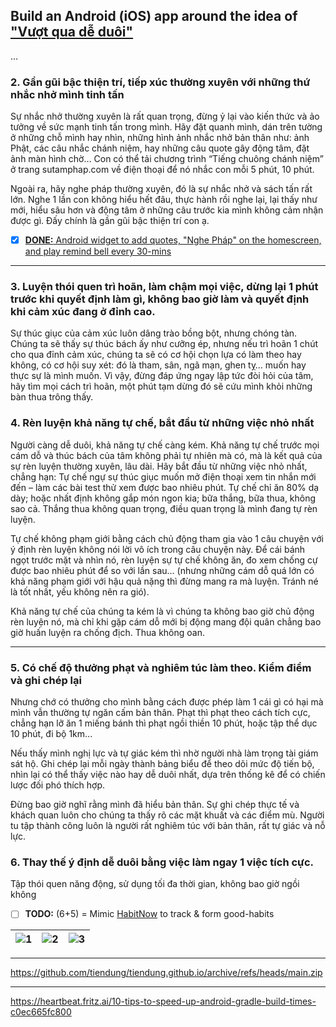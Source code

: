## Build an Android (iOS) app around the idea of ["Vượt qua dễ duôi"](https://sutamphap.com/hoi-dap-3-vuot-qua-de-duoi/)

...

### 2. Gần gũi bậc thiện trí, tiếp xúc thường xuyên với những thứ nhắc nhở mình tinh tấn

Sự nhắc nhở thường xuyên là rất quan trọng, đừng ỷ lại vào kiến thức và ảo tưởng về sức mạnh tinh tấn trong mình. Hãy đặt quanh mình, dán trên tường ở những chỗ mình hay nhìn, những hình ảnh nhắc nhở bản thân như: ảnh Phật, các câu nhắc chánh niệm, hay những câu quote gây động tâm, đặt ảnh màn hình chờ… Con có thể tải chương trình “Tiếng chuông chánh niệm” ở trang sutamphap.com về điện thoại để nó nhắc con mỗi 5 phút, 10 phút.

Ngoài ra, hãy nghe pháp thường xuyên, đó là sự nhắc nhở và sách tấn rất lớn. Nghe 1 lần con không hiểu hết đâu, thực hành rồi nghe lại, lại thấy như mới, hiểu sâu hơn và động tâm ở những câu trước kia mình không cảm nhận được gì. Đấy chính là gần gũi bậc thiện trí con ạ.

- [x] [**DONE:** Android widget to add quotes, "Nghe Pháp" on the homescreen, and play remind bell every 30-mins](docs/widget.md)

- - - 

### 3. Luyện thói quen trì hoãn, làm chậm mọi việc, dừng lại 1 phút trước khi quyết định làm gì, không bao giờ làm và quyết định khi cảm xúc đang ở đỉnh cao.

Sự thúc giục của cảm xúc luôn dâng trào bồng bột, nhưng chóng tàn. Chúng ta sẽ thấy sự thúc bách ấy như cưỡng ép, nhưng nếu trì hoãn 1 chút cho qua đỉnh cảm xúc, chúng ta sẽ có cơ hội chọn lựa có làm theo hay không, có cơ hội suy xét: đó là tham, sân, ngã mạn, ghen tỵ… muốn hay thực sự là mình muốn. Vì vậy, đừng đáp ứng ngay lập tức đòi hỏi của tâm, hãy tìm mọi cách trì hoãn, một phút tạm dừng đó sẽ cứu mình khỏi những bàn thua trông thấy.

### 4. Rèn luyện khả năng tự chế, bắt đầu từ những việc nhỏ nhất

Người càng dễ duôi, khả năng tự chế càng kém. Khả năng tự chế trước mọi cám dỗ và thúc bách của tâm không phải tự nhiên mà có, mà là kết quả của sự rèn luyện thường xuyên, lâu dài. Hãy bắt đầu từ những việc nhỏ nhất, chẳng hạn: Tự chế ngự sự thúc giục muốn mở điện thoại xem tin nhắn mới đến – làm các bài test thử xem được bao nhiêu phút. Tự chế chỉ ăn 80% dạ dày; hoặc nhất định không gắp món ngon kia; bữa thắng, bữa thua, không sao cả. Thắng thua không quan trọng, điều quan trọng là mình đang tự rèn luyện.

Tự chế không phạm giới bằng cách chủ động tham gia vào 1 câu chuyện với ý định rèn luyện không nói lời vô ích trong câu chuyện này. Để cái bánh ngọt trước mặt và nhìn nó, rèn luyện sự tự chế không ăn, đo xem chống cự được bao nhiêu phút để so với lần sau… (nhưng những cám dỗ quá lớn có khả năng phạm giới với hậu quả nặng thì đừng mang ra mà luyện. Tránh né là tốt nhất, yếu không nên ra gió).

Khả năng tự chế của chúng ta kém là vì chúng ta không bao giờ chủ động rèn luyện nó, mà chỉ khi gặp cám dỗ mới bị động mang đội quân chẳng bao giờ huấn luyện ra chống địch. Thua không oan.

- - - 

### 5. Có chế độ thưởng phạt và nghiêm túc làm theo. Kiểm điểm và ghi chép lại

Nhưng chớ có thưởng cho mình bằng cách được phép làm 1 cái gì có hại mà mình vẫn thường tự ngăn cấm bản thân. Phạt thì phạt theo cách tích cực, chẳng hạn lỡ ăn 1 miếng bánh thì phạt ngồi thiền 10 phút, hoặc tập thể dục 10 phút, đi bộ 1km...

Nếu thấy mình nghị lực và tự giác kém thì nhờ người nhà làm trọng tài giám sát hộ. Ghi chép lại mỗi ngày thành bảng biểu để theo dõi mức độ tiến bộ, nhìn lại có thể thấy việc nào hay dễ duôi nhất, dựa trên thống kê để có chiến lược đối phó thích hợp.

Đừng bao giờ nghĩ rằng mình đã hiểu bản thân. Sự ghi chép thực tế và khách quan luôn cho chúng ta thấy rõ các mặt khuất và các điểm mù. Người tu tập thành công luôn là người rất nghiêm túc với bản thân, rất tự giác và nỗ lực.

### 6. Thay thế ý định dễ duôi bằng việc làm ngay 1 việc tích cực.

Tập thói quen năng động, sử dụng tối đa thời gian, không bao giờ ngồi không

- [ ] **TODO:** (6+5) = Mimic [HabitNow](https://play.google.com/store/apps/details?id=com.habitnow) to track & form good-habits

| ![1](https://play-lh.googleusercontent.com/-oMKK_tov5OFjQHc0cIhz8CgD67xFKUqv0fvrvLL7_ncQp_liszs1LjCCszJx1avcb9B=w1440-h620)| ![2](https://play-lh.googleusercontent.com/mkWhNHo-8hAoHcj05Yghf8d-Lc0XW2UJs-wnkahQ_XihUh90onR14lNb_Sk1oPLh4UA=w1440-h620) | ![3](https://play-lh.googleusercontent.com/1XsphzsX_jx2ckAkt_HUuP942FEwtc_cz0xlakMzJWkB0zh9zqU1wTfJVPE1MSrfegY=w1440-h620) |
| ------------------- |:---------------------:|:---------------------:|


- - - 

https://github.com/tiendung/tiendung.github.io/archive/refs/heads/main.zip

- - - 

https://heartbeat.fritz.ai/10-tips-to-speed-up-android-gradle-build-times-c0ec665fc800

